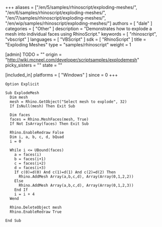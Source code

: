 +++
aliases = ["/en/5/samples/rhinoscript/exploding-meshes/", "/en/6/samples/rhinoscript/exploding-meshes/", "/en/7/samples/rhinoscript/exploding-meshes/", "/en/wip/samples/rhinoscript/exploding-meshes/"]
authors = [ "dale" ]
categories = [ "Other" ]
description = "Demonstrates how to explode a mesh into individual faces using RhinoScript."
keywords = [ "rhinoscript", "vbscript" ]
languages = [ "VBScript" ]
sdk = [ "RhinoScript" ]
title = "Exploding Meshes"
type = "samples/rhinoscript"
weight = 1

[admin]
TODO = ""
origin = "http://wiki.mcneel.com/developer/scriptsamples/explodemesh"
picky_sisters = ""
state = ""

[included_in]
platforms = [ "Windows" ]
since = 0
+++

```vbnet
Option Explicit

Sub ExplodeMesh
  Dim mesh
  mesh = Rhino.GetObject("Select mesh to explode", 32)
  If IsNull(mesh) Then Exit Sub

  Dim faces
  faces = Rhino.MeshFaces(mesh, True)
  If Not IsArray(faces) Then Exit Sub

  Rhino.EnableRedraw False
  Dim i, a, b, c, d, bQuad
  i = 0

  While i <= UBound(faces)
    a = faces(i)
    b = faces(i+1)
    c = faces(i+2)
    d = faces(i+3)
    If c(0)=d(0) And c(1)=d(1) And c(2)=d(2) Then
      Rhino.AddMesh Array(a,b,c,d), Array(Array(0,1,2,2))
    Else
      Rhino.AddMesh Array(a,b,c,d), Array(Array(0,1,2,3))
    End If
    i = i + 4
  Wend

  Rhino.DeleteObject mesh
  Rhino.EnableRedraw True

End Sub
```
